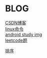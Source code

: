 # BLOG
<a href="http://blog.csdn.net/sinat_36176987"> CSDN博客</a> <br/>
[linux命令](/linux_study.txt)  <br/>
[android study img](/android_img/android.jpg)  <br/>
[leetcode题](/LeetLearn/src/main/java/com/zq/code/)<br/>

[排序](/LeetLearn/src/main/java/com/zq/code/sort/)<br/>

